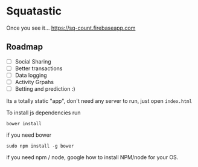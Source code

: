 Squatastic
==========
Once you see it... https://sq-count.firebaseapp.com

Roadmap
-------
- [ ] Social Sharing
- [ ] Better transactions
- [ ] Data logging
- [ ] Activity Grpahs
- [ ] Betting and prediction :)

Its a totally static "app", don't need any server to run, just open `index.html`

To install js dependencies run
```
bower install
```

if you need bower
```
sudo npm install -g bower
```

if you need npm / node, google how to install NPM/node for your OS.
